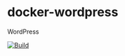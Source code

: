 # docker-wordpress
WordPress

[![Build](https://github.com/VSLCatena/docker-wordpress/actions/workflows/Wordpress-CI.yml/badge.svg)](https://github.com/VSLCatena/docker-wordpress/actions/workflows/Wordpress-CI.yml)
